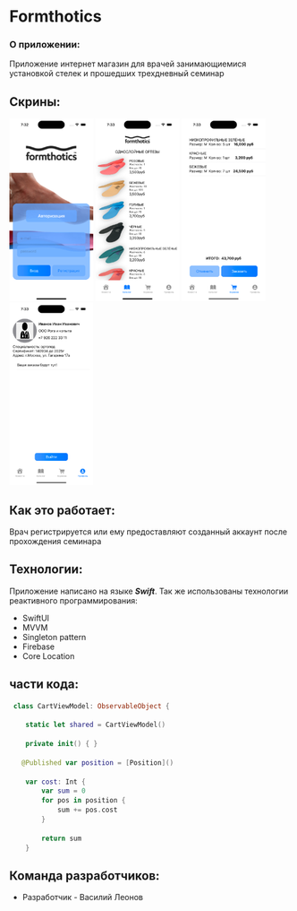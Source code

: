 # Formthotics
### О приложении:
Приложение интернет магазин для врачей занимающиемися установкой стелек и прошедших трехдневный семинар

## Скрины:
<img src="https://github.com/VasyaOne/Formthotics/blob/main/Screen/Simulator%20Screen%2001.png" style="width: 150px"> <img src="https://github.com/VasyaOne/Formthotics/blob/main/Screen/Simulator%20Screen%2002.png" style="width: 150px"> <img src="https://github.com/VasyaOne/Formthotics/blob/main/Screen/Simulator%20Screen%2003.png" style="width: 150px"> <img src="https://github.com/VasyaOne/Formthotics/blob/main/Screen/Simulator%20Screen%2004.png" style="width: 150px"> 

## Как это работает:
Врач регистрируется или ему предоставляют созданный аккаунт после прохождения семинара

## Технологии:
Приложение написано на языке ***Swift***.
Так же использованы технологии реактивного программирования: 
- SwiftUI
- MVVM
- Singleton pattern
- Firebase
- Core Location

## части кода:
``` swift
 class CartViewModel: ObservableObject {
    
    static let shared = CartViewModel()
    
    private init() { }
    
   @Published var position = [Position]()
    
    var cost: Int {
        var sum = 0
        for pos in position {
            sum += pos.cost
        }
        
        return sum
    }
```

## Команда разработчиков: 
- Разработчик - Василий Леонов
    
